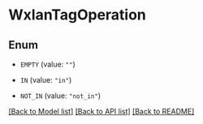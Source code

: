 # WxlanTagOperation

## Enum


* `EMPTY` (value: `""`)

* `IN` (value: `"in"`)

* `NOT_IN` (value: `"not_in"`)


[[Back to Model list]](../README.md#documentation-for-models) [[Back to API list]](../README.md#documentation-for-api-endpoints) [[Back to README]](../README.md)


